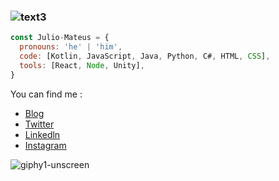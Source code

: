 ###  ![text3](https://user-images.githubusercontent.com/91914771/165199426-6eafafc4-7212-46fa-8441-a978c1148366.gif) 

```js
const Julio-Mateus = {
  pronouns: 'he' | 'him',
  code: [Kotlin, JavaScript, Java, Python, C#, HTML, CSS],
  tools: [React, Node, Unity],
}
```

You can find me  :
- [Blog](https://porfolio-personal.netlify.app/)
- [Twitter](https://twitter.com/JulioMateusdev1)
- [Linkedln](https://www.linkedin.com/in/julio-mateus-925373224/)
- [Instagram](https://www.instagram.com/jcmatteus/)

<!--
**Julio-Mateus/Julio-Mateus** is a ✨ _special_ ✨ repository because its `README.md` (this file) appears on your GitHub profile.
Here are some ideas to get you started:

- 🔭 I’m currently working on ...
- 🌱 I’m currently learning ...
- 👯 I’m looking to collaborate on ...
- 🤔 I’m looking for help with ...
- 💬 Ask me about ...
- 📫 How to reach me: ...
- 😄 Pronouns: ...
- ⚡ Fun fact: ...
-->
![giphy1-unscreen](https://user-images.githubusercontent.com/91914771/165206944-31a673c9-8f0a-4595-912c-f4fb651091b0.gif)
